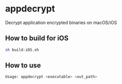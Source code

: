 # appdecrypt

Decrypt application encrypted binaries on macOS/iOS

## How to build for iOS

```bash
sh build-iOS.sh 
```

## How to use

```bash
Usage: appdecrypt <executable> <out_path>
```
